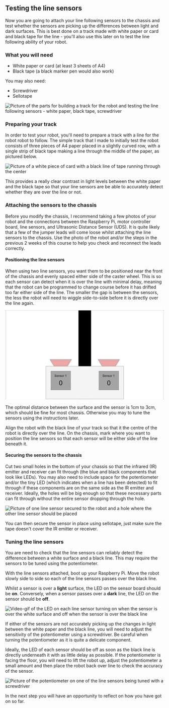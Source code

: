 [comment]: # (
Is this step open? Y/N
If so, short description of this step:
Related links:
Related files:
)

## Testing the line sensors

Now you are going to attach your line following sensors to the chassis and test whether the sensors are picking up the differences between light and dark surfaces. This is best done on a track made with white paper or card and black tape for the line - you'll  also use this later on to test the line following ability of your robot.

### What you will need

+ White paper or card (at least 3 sheets of A4)
+ Black tape (a black marker pen would also work)

You may also need:

+ Screwdriver
+ Sellotape

![Picture of the parts for building a track for the robot and testing the line following sensors - white paper, black tape, screwdriver](images/3_6-parts-for-line-testing)

### Preparing your track

In order to test your robot, you'll need to prepare a track with a line for the robot robot to follow. The simple track that I made to initially test the robot consists of three pieces of A4 paper placed in a slightly curved row, with a single strip of black tape making a line through the middle of the paper, as pictured below. 

![Picture of a white piece of card with a black line of tape running through the center](images/)

This provides a really clear contrast in light levels between the white paper and the black tape so that your line sensors are be able to accurately detect whether they are over the line or not.

### Attaching the sensors to the chassis

Before you modify the chassis, I recommend taking a few photos of your robot and the connections between the Raspberry Pi, motor controller board, line sensors, and Ultrasonic Distance Sensor (UDS). It is quite likely that a few of the jumper leads will come loose whilst attaching the line sensors to the chassis. Use the photo of the robot and/or the steps in the previous 2 weeks of this course to help you check and reconnect the leads correctly.

#### Positioning the line sensors

When using two line sensors, you want them to be positioned near the front of the chassis and evenly spaced either side of the caster wheel. This is so each sensor can detect when it is over the line with minimal delay, meaning that the robot can be programmed to change course before it has drifted too far either side of the line. The smaller the gap is between the sensors, the less the robot will need to wiggle side-to-side before it is directly over the line again.

![Animation from 3.4](images/3_4_Two_Sensors_Anim.gif)

The optimal distance between the surface and the sensor is 1cm to 3cm, which should be fine for most chassis. Otherwise you may to tune the sensors using the instructions later.

Align the robot with the black line of your track so that it the centre of the robot is directly over the line. On the chassis, mark where you want to position the line sensors so that each sensor will be either side of the line beneath it. 

#### Securing the sensors to the chassis

Cut two small holes in the bottom of your chassis so that the infrared (IR) emitter and receiver can fit through (the blue and black components that look like LEDs). You may also need to include space for the potentiometer and/or the tiny LED (which indicates when a line has been detected) to fit through if these components are on the same side as the IR emitter and receiver.  Ideally, the holes will be big enough so that these necessary parts can fit through without the entire sensor dropping through the hole.

![Picture of one line sensor secured to the robot and a hole where the other line sensor should be placed](images/)

You can then secure the sensor in place using sellotape, just make sure the tape doesn't cover the IR emitter or receiver. 

### Tuning the line sensors

You are need to check that the line sensors can reliably detect the difference between a white surface and a black line. This may require the sensors to be tuned using the potentiometer.

With the line sensors attached, boot up your Raspberry Pi. Move the robot slowly side to side so each of the line sensors passes over the black line.

Whilst a sensor is over a **light** surface, the LED on the sensor board should be **on**. Conversely, when a sensor passes over a **dark** line, the LED on the sensor should be **off**.

![Video-gif of the LED on each line sensor turning on when the sensor is over the white surface and off when the sensor is over the black line](images/)

If either of the sensors are not accurately picking up the changes in light between the white paper and the black line, you will need to adjust the sensitivity of the potentiometer using a screwdriver. Be careful when turning the potentiometer as it is quite a delicate component.

Ideally, the LED of each sensor should be off as soon as the black line is directly underneath it with as little delay as possible. If the potentiometer is facing the floor, you will need to lift the robot up, adjust the potentiometer a small amount and then place the robot back over line to check the accuracy of the sensor.

![Picture of the potentiometer on one of the line sensors being tuned with a screwdriver](images/)

In the next step you will have an opportunity to reflect on how you have got on so far.
